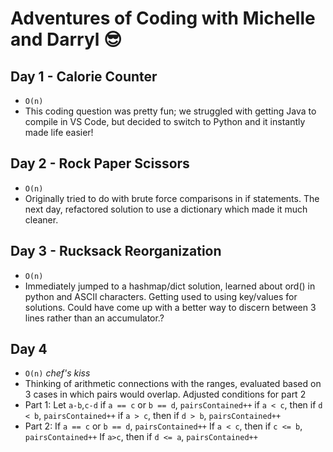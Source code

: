 # Adventures of Coding with Michelle and Darryl 😎

## Day 1 - Calorie Counter
* `O(n)`
* This coding question was pretty fun; we struggled with getting Java to compile in VS Code, but decided to switch to Python and it instantly made life easier!
## Day 2 - Rock Paper Scissors
* `O(n)`
* Originally tried to do with brute force comparisons in if statements. The next day, refactored solution to use a dictionary which made it much cleaner.
## Day 3 - Rucksack Reorganization
* `O(n)`
* Immediately jumped to a hashmap/dict solution, learned about ord() in python and ASCII characters. Getting used to using key/values for solutions. Could have come up with a better way to discern between 3 lines rather than an accumulator.?
## Day 4
* `O(n)` *chef's kiss*
* Thinking of arithmetic connections with the ranges, evaluated based on 3 cases in which pairs would overlap. Adjusted conditions for part 2
* Part 1:
Let `a-b`,`c-d`
if `a == c` or `b == d`, `pairsContained++`
if `a < c`, then if `d < b`, `pairsContained++`
if `a > c`, then if `d > b`, `pairsContained++`
* Part 2:
If `a == c` or `b == d`, `pairsContained++`
If `a < c`, then if `c <= b`, `pairsContained++`
If `a>c`, then if `d <= a`, `pairsContained++`



